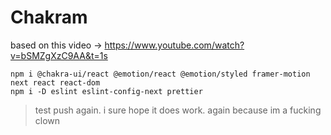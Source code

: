 # Chakram

based on this video -> https://www.youtube.com/watch?v=bSMZgXzC9AA&t=1s

```
npm i @chakra-ui/react @emotion/react @emotion/styled framer-motion next react react-dom        
npm i -D eslint eslint-config-next prettier
```

> test push again. i sure hope it does work. again because im a fucking clown